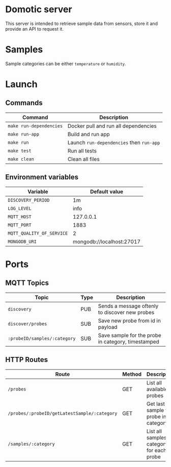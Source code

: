 # Domotic server

This server is intended to retrieve sample data from sensors, store it and provide an API to request it.

# Samples

Sample categories can be either `temperature` or `humidity`.


# Launch

## Commands

| Command                 | Description                              |
| ----------------------- | ---------------------------------------- |
| `make run-dependencies` | Docker pull and run all dependencies     |
| `make run-app`          | Build and run app                        |
| `make run`              | Launch `run-dependencies` then `run-app` |
| `make test`             | Run all tests                            |
| `make clean`            | Clean all files                          |

## Environment variables

| Variable                  | Default value             |
| ------------------------- | ------------------------- |
| `DISCOVERY_PERIOD`        | 1m                        |
| `LOG_LEVEL`               | info                      |
| `MQTT_HOST`               | 127.0.0.1                 |
| `MQTT_PORT`               | 1883                      |
| `MQTT_QUALITY_OF_SERVICE` | 2                         |
| `MONGODB_URI`             | mongodb://localhost:27017 |

# Ports

## MQTT Topics

| Topic                        | Type | Description                                        |
| ---------------------------- | ---- | -------------------------------------------------- |
| `discovery`                  | PUB  | Sends a message oftenly to discover new probes     |
| `discover/probes`            | SUB  | Save new probe from id in payload                  |
| `:probeID/samples/:category` | SUB  | Save sample for the probe in category, timestamped |

## HTTP Routes

| Route                                        | Method | Description                                  |
| -------------------------------------------- | ------ | -------------------------------------------- |
| `/probes`                                    | GET    | List all available probes                    |
| `/probes/:probeID/getLatestSample/:category` | GET    | Get last sample for probe in category        |
| `/samples/:category`                         | GET    | List all samples for category for each probe |
